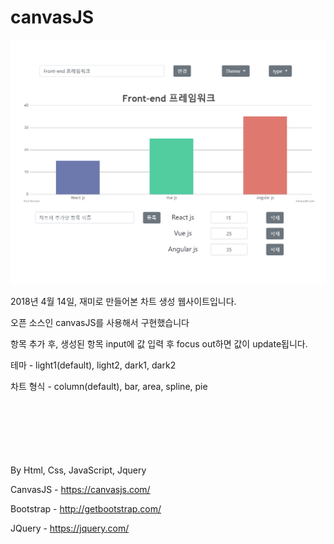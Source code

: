 # canvasJS

<img src="./img/example.PNG"/>

2018년 4월 14일, 재미로 만들어본 차트 생성 웹사이트입니다.

오픈 소스인 canvasJS를 사용해서 구현했습니다

항목 추가 후, 생성된 항목 input에 값 입력 후 focus out하면 값이 update됩니다.

테마 - light1(default), light2, dark1, dark2

차트 형식 - column(default), bar, area, spline, pie
<br>
<br>
<br>
<br>
<br>
<br>
<br>

By Html, Css, JavaScript, Jquery

CanvasJS - https://canvasjs.com/

Bootstrap - http://getbootstrap.com/

JQuery - https://jquery.com/
